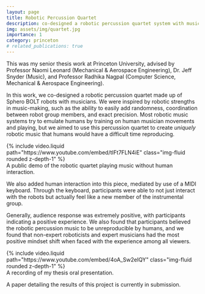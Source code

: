 ```yaml
---
layout: page
title: Robotic Percussion Quartet
description: co-designed a robotic percussion quartet system with musicians to play uniquely robotic music with human interaction
img: assets/img/quartet.jpg
importance: 1
category: princeton
# related_publications: true
---
```


This was my senior thesis work at Princeton University, advised by Professor Naomi Leonard (Mechanical & Aerospace Engineering), Dr. Jeff Snyder (Music), and Professor Radhika Nagpal (Computer Science, Mechanical & Aerospace Engineering).

In this work, we co-designed a robotic percussion quartet made up of Sphero BOLT robots with musicians. We were inspired by robotic strengths in music-making, such as the ability to easily add randomness, coordination between robot group members, and exact precision. Most robotic music systems try to emulate humans by training on human musician movements and playing, but we aimed to use this percussion quartet to create _uniquely_ robotic music that humans would have a difficult time reproducing.

<div class="row justify-content-sm-center">
    <div class="col-sm mt-3 mt-md-0">
        {% include video.liquid path="https://www.youtube.com/embed/tIFt7FLN4iE" class="img-fluid rounded z-depth-1" %}
    </div>
</div>
<div class="caption">
    A public demo of the robotic quartet playing music without human interaction.
</div>

We also added human interaction into this piece, mediated by use of a MIDI keyboard. Through the keyboard, participants were able to not just interact with the robots but actually feel like a new member of the instrumental group.

Generally, audience response was extremely positive, with participants indicating a positive experience. We also found that participants believed the robotic percussion music to be unreproducible by humans, and we found that non-expert roboticists and expert musicians had the most positive mindset shift when faced with the experience among all viewers.

<div class="row justify-content-sm-center">
    <div class="col-sm mt-3 mt-md-0">
        {% include video.liquid path="https://www.youtube.com/embed/4oA_Sw2eIQY" class="img-fluid rounded z-depth-1" %}
    </div>
</div>
<div class="caption">
    A recording of my thesis oral presentation.
</div>

A paper detailing the results of this project is currently in submission.
